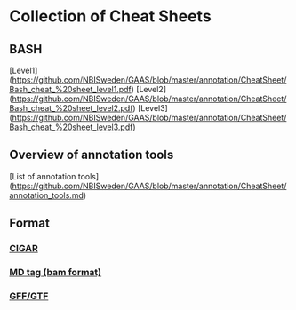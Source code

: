 Collection of Cheat Sheets
===========================


## BASH
[Level1] (https://github.com/NBISweden/GAAS/blob/master/annotation/CheatSheet/Bash_cheat_%20sheet_level1.pdf)
[Level2] (https://github.com/NBISweden/GAAS/blob/master/annotation/CheatSheet/Bash_cheat_%20sheet_level2.pdf)
[Level3] (https://github.com/NBISweden/GAAS/blob/master/annotation/CheatSheet/Bash_cheat_%20sheet_level3.pdf)

## Overview of annotation tools
[List of annotation tools] (https://github.com/NBISweden/GAAS/blob/master/annotation/CheatSheet/annotation_tools.md)

## Format
### [CIGAR](cigar.md)
### [MD tag (bam format)](https://github.com/vsbuffalo/devnotes/wiki/The-MD-Tag-in-BAM-Files)
### [GFF/GTF](gxf.md)
